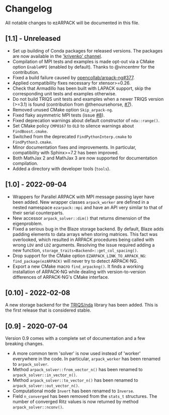 # Changelog

All notable changes to ezARPACK will be documented in this file.

## [1.1] - Unreleased

* Set up building of Conda packages for released versions.
  The packages are now available in the ['krivenko' channel](
  https://anaconda.org/krivenko/ezarpack).
* Compilation of MPI tests and examples is made opt-out via a CMake option
  `EnableMPI` (enabled by default). Thanks to @vincentmr for the contribution.
* Fixed a build failure caused by
  [opencollab/arpack-ng#377](https://github.com/opencollab/arpack-ng/pull/377).
* Applied compatibility fixes necessary for xtensor>=0.26.
* Check that Armadillo has been built with LAPACK support, skip the
  corresponding unit tests and examples otherwise.
* Do not build TRIQS unit tests and examples when a newer TRIQS version (>=3.1)
  is found (contribution from @thenoursehorse,
  [#7](https://github.com/krivenko/ezARPACK/pull/7)).
* Removed unused CMake option `Skip_arpack-ng`.
* Fixed flaky asymmetric MPI tests
  (issue [#8](https://github.com/krivenko/ezARPACK/issues/8)).
* Fixed deprecation warnings about default constructor of `nda::range()`.
* Set CMake policy `CMP0167` to `OLD` to silence warnings about
  `FindBoost.cmake`.
* Switched from the deprecated `FindPythonInterp.cmake` to `FindPython3.cmake`.
* Minor documentation fixes and improvements. In particular, compatibility with
  Sphinx>=7.2 has been improved.
* Both MathJax 2 and MathJax 3 are now supported for documentation compilation.
* Added a directory with developer tools (`tools`).
  
## [1.0] - 2022-09-04

* Wrappers for Parallel ARPACK with MPI message passing layer have been added.
  New wrapper classes `arpack_worker` are defined in a nested namespace
  `ezarpack::mpi` and have an API very similar to that of their serial
  counterparts.
* New accessor `arpack_solver::dim()` that returns dimension of the eigenproblem.
* Fixed a serious bug in the Blaze storage backend. By default, Blaze adds
  padding elements to data arrays when storing matrices. This fact was
  overlooked, which resulted in ARPACK procedures being called with wrong `LDV`
  and `LDZ` arguments. Resolving the issue required adding a new function,
  `storage_traits<Backend>::get_col_spacing()`.
* Drop support for the CMake option `EZARPACK_LINK_TO_ARPACK_NG`:
  `find_package(ezARPACK)` will never try to detect ARPACK-NG.
* Export a new CMake macro `find_arpackng()`. It finds a working installation of
  ARPACK-NG while dealing with version-to-version differences of ARPACK-NG's
  CMake interface.

## [0.10] - 2022-02-08

A new storage backend for the [TRIQS/nda](https://github.com/TRIQS/nda) library
has been added. This is the first release that is considered stable.

## [0.9] - 2020-07-04

Version 0.9 comes with a complete set of documentation and a few breaking
changes.

* A more common term 'solver' is now used instead of 'worker' everywhere in the
  code. In particular, `arpack_worker` has been renamed to `arpack_solver`.
* Method `arpack_solver::from_vector_n()` has been renamed to
  `arpack_solver::in_vector_n()`.
* Method `arpack_solver::to_vector_n()` has been renamed to
  `arpack_solver::out_vector_n()`.
* Computational mode `Invert` has been renamed to `Inverse`.
* Field `n_converged` has been removed from the `stats_t` structures.
  The number of converged Ritz values is now returned by method
  `arpack_solver::nconv()`.
